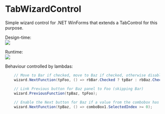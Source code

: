 # TabWizardControl

Simple wizard control for .NET WinForms that extends a TabControl for this purpose.

Design-time:  
![](https://i.imgur.com/FL02jmO.png)

Runtime:  
![](https://i.imgur.com/7vcYv4W.png)

Behaviour controlled by lambdas:  
```.cs
    // Move to Bar if checked, move to Baz if checked, otherwise disable Next button
    wizard.NextFunction(tpFoo, () => rbBar.Checked ? tpBar : rbBaz.Checked ? tpBaz : null);

    // Link Previous button for Baz panel to Foo (skipping Bar)
    wizard.PreviousFunction(tpBaz, tpFoo);
    
    // Enable the Next button for Baz if a value from the combobox has been selected
    wizard.NextFunction(tpBaz, () => comboBox1.SelectedIndex >= 0);
```
